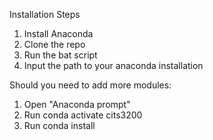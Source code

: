 Installation Steps
1. Install Anaconda
2. Clone the repo
3. Run the bat script
4. Input the path to your anaconda installation
   
Should you need to add more modules:
1. Open "Anaconda prompt"
2. Run conda activate cits3200
3. Run conda install <something something>
